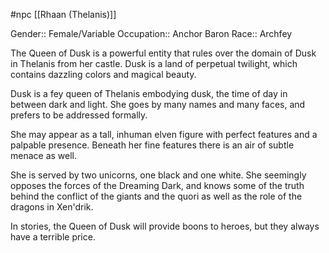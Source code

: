  #npc [[Rhaan (Thelanis)]]

Gender:: Female/Variable
Occupation:: Anchor Baron
Race:: Archfey

The Queen of Dusk is a powerful entity that rules over the domain of Dusk in Thelanis from her castle. Dusk is a land of perpetual twilight, which contains dazzling colors and magical beauty.

Dusk is a fey queen of Thelanis embodying dusk, the time of day in between dark and light. She goes by many names and many faces, and prefers to be addressed formally.

She may appear as a tall, inhuman elven figure with perfect features and a palpable presence. Beneath her fine features there is an air of subtle menace as well.

She is served by two unicorns, one black and one white. She seemingly opposes the forces of the Dreaming Dark, and knows some of the truth behind the conflict of the giants and the quori as well as the role of the dragons in Xen'drik.

In stories, the Queen of Dusk will provide boons to heroes, but they always have a terrible price.
